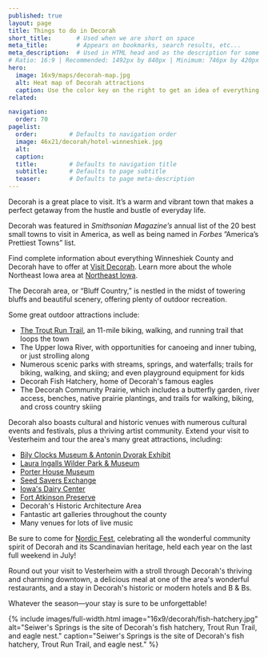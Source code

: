 ```yaml
---
published: true
layout: page
title: Things to do in Decorah
short_title:       # Used when we are short on space
meta_title:        # Appears on bookmarks, search results, etc...
meta_description:  # Used in HTML head and as the description for some search engines
# Ratio: 16:9 | Recommended: 1492px by 840px | Minimum: 746px by 420px
hero:
  image: 16x9/maps/decorah-map.jpg
  alt: Heat map of Decorah attractions
  caption: Use the color key on the right to get an idea of everything there is to do in Decorah! Vesterheim is located right downtown, in the heart of all the activity.
related:

navigation:
  order: 70
pagelist:
  order:         # Defaults to navigation order
  image: 46x21/decorah/hotel-winneshiek.jpg
  alt:
  caption:   
  title:         # Defaults to navigation title
  subtitle:      # Defaults to page subtitle
  teaser:        # Defaults to page meta-description
---
```

Decorah is a great place to visit. It’s a warm and vibrant town that makes a perfect getaway from the hustle and bustle of everyday life.

Decorah was featured in _Smithsonian Magazine’s_ annual list of the 20 best small towns to visit in America, as well as being named in _Forbes_ ”America’s Prettiest Towns” list.

Find complete information about everything Winneshiek County and Decorah have to offer at [Visit Decorah](http://www.visitdecorah.com/). Learn more about the whole Northeast Iowa area at [Northeast Iowa](http://visitiowa.org/).

The Decorah area, or “Bluff Country,” is nestled in the midst of towering bluffs and beautiful scenery, offering plenty of outdoor recreation. 

Some great outdoor attractions include:

* [The Trout Run Trail](http://troutruntrail.com/), an 11-mile biking, walking, and running trail that loops the town
* The Upper Iowa River, with opportunities for canoeing and inner tubing, or just strolling along
* Numerous scenic parks with streams, springs, and waterfalls; trails for biking, walking, and skiing; and even playground equipment for kids
* Decorah Fish Hatchery, home of Decorah's famous eagles
* The Decorah Community Prairie, which includes a butterfly garden, river access, benches, native prairie plantings, and trails for walking, biking, and cross country skiing

Decorah also boasts cultural and historic venues with numerous cultural events and festivals, plus a thriving artist community. Extend your visit to Vesterheim and tour the area's many great attractions, including:

* [Bily Clocks Museum & Antonin Dvorak Exhibit](http://www.bilyclocks.org/)
* [Laura Ingalls Wilder Park & Museum](http://www.lauraingallswilder.us/) 
* [Porter House Museum](http://www.porterhousemuseum.org/)
* [Seed Savers Exchange](http://www.seedsavers.org/)
* [Iowa's Dairy Center](http://www.iowadairycenter.com/)
* [Fort Atkinson Preserve](http://www.iowadnr.gov/Destinations/StateParksRecAreas/IowasStateParks/ParkDetails.aspx?ParkID=4&idAdminBoundary=229)
* Decorah's Historic Architecture Area
* Fantastic art galleries throughout the county
* Many venues for lots of live music 

Be sure to come for [Nordic Fest](http://www.nordicfest.com/), celebrating all the wonderful community spirit of Decorah and its Scandinavian heritage, held each year on the last full weekend in July!

Round out your visit to Vesterheim with a stroll through Decorah's thriving and charming downtown, a delicious meal at one of the area's wonderful restaurants, and a stay in Decorah's historic or modern hotels and B & Bs.

Whatever the season—your stay is sure to be unforgettable!

{% include images/full-width.html image="16x9/decorah/fish-hatchery.jpg" alt="Seiwer's Springs is the site of Decorah's fish hatchery, Trout Run Trail, and eagle nest." caption="Seiwer's Springs is the site of Decorah's fish hatchery, Trout Run Trail, and eagle nest." %}